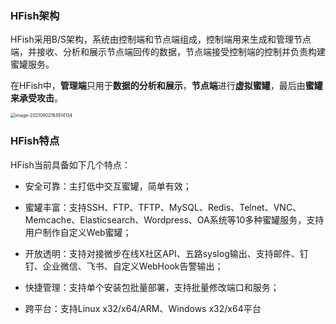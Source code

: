 ### HFish架构

HFish采用B/S架构，系统由控制端和节点端组成，控制端用来生成和管理节点端，并接收、分析和展示节点端回传的数据，节点端接受控制端的控制并负责构建蜜罐服务。

在HFish中，**管理端**只用于**数据的分析和展示**，**节点端**进行**虚拟蜜罐**，最后由**蜜罐来承受攻击**。

<img src="http://img.threatbook.cn/hfish/image-20210902163914134.png" alt="image-20210902163914134" style="zoom:50%;" />



### HFish特点

HFish当前具备如下几个特点：

- 安全可靠：主打低中交互蜜罐，简单有效；

- 蜜罐丰富：支持SSH、FTP、TFTP、MySQL、Redis、Telnet、VNC、Memcache、Elasticsearch、Wordpress、OA系统等10多种蜜罐服务，支持用户制作自定义Web蜜罐；

- 开放透明：支持对接微步在线X社区API、五路syslog输出、支持邮件、钉钉、企业微信、飞书、自定义WebHook告警输出；

- 快捷管理：支持单个安装包批量部署，支持批量修改端口和服务；

- 跨平台：支持Linux x32/x64/ARM、Windows x32/x64平台



